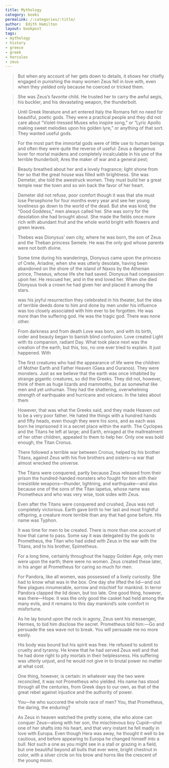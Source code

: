 ```yaml
---
title: Mythology
category: books
permalink: /:categories/:title/
author:  Edith Hamilton
layout: bookpost
tags:
- mythology
- history
- greece
- greek
- hercules
- zeus
---
```


>  But when any account of her gets down to details, it shows her chiefly engaged in punishing the many women Zeus fell in love with, even when they yielded only because he coerced or tricked them.

>  She was Zeus’s favorite child. He trusted her to carry the awful aegis, his buckler, and his devastating weapon, the thunderbolt.

>  Until Greek literature and art entered Italy the Romans felt no need for beautiful, poetic gods. They were a practical people and they did not care about “Violet-tressed Muses who inspire song,” or “Lyric Apollo making sweet melodies upon his golden lyre,” or anything of that sort. They wanted useful gods.

>  For the most part the immortal gods were of little use to human beings and often they were quite the reverse of useful: Zeus a dangerous lover for mortal maidens and completely incalculable in his use of the terrible thunderbolt; Ares the maker of war and a general pest;

>  Beauty breathed about her and a lovely fragrance; light shone from her so that the great house was filled with brightness. She was Demeter, she told the awestruck women. They must build her a great temple near the town and so win back the favor of her heart.

>  Demeter did not refuse, poor comfort though it was that she must lose Persephone for four months every year and see her young loveliness go down to the world of the dead. But she was kind; the “Good Goddess,” men always called her. She was sorry for the desolation she had brought about. She made the fields once more rich with abundant fruit and the whole world bright with flowers and green leaves.

>  Thebes was Dionysus’ own city, where he was born, the son of Zeus and the Theban princess Semele. He was the only god whose parents were not both divine.

>  Some time during his wanderings, Dionysus came upon the princess of Crete, Ariadne, when she was utterly desolate, having been abandoned on the shore of the island of Naxos by the Athenian prince, Theseus, whose life she had saved. Dionysus had compassion upon her. He rescued her, and in the end loved her. When she died Dionysus took a crown he had given her and placed it among the stars.

>  was his joyful resurrection they celebrated in his theater, but the idea of terrible deeds done to him and done by men under his influence was too closely associated with him ever to be forgotten. He was more than the suffering god. He was the tragic god. There was none other.

>  From darkness and from death Love was born, and with its birth, order and beauty began to banish blind confusion. Love created Light with its companion, radiant Day. What took place next was the creation of the earth, but this, too, no one ever tried to explain. It just happened. With

>  The first creatures who had the appearance of life were the children of Mother Earth and Father Heaven (Gaea and Ouranos). They were monsters. Just as we believe that the earth was once inhabited by strange gigantic creatures, so did the Greeks. They did not, however, think of them as huge lizards and mammoths, but as somewhat like men and yet unhuman. They had the shattering, overwhelming strength of earthquake and hurricane and volcano. In the tales about them

>  However, that was what the Greeks said, and they made Heaven out to be a very poor father. He hated the things with a hundred hands and fifty heads, even though they were his sons, and as each was born he imprisoned it in a secret place within the earth. The Cyclopes and the Titans he left at large; and Earth, enraged at the maltreatment of her other children, appealed to them to help her. Only one was bold enough, the Titan Cronus.

>  There followed a terrible war between Cronus, helped by his brother Titans, against Zeus with his five brothers and sisters—a war that almost wrecked the universe.

>  The Titans were conquered, partly because Zeus released from their prison the hundred-handed monsters who fought for him with their irresistible weapons—thunder, lightning, and earthquake—and also because one of the sons of the Titan Iapetus, whose name was Prometheus and who was very wise, took sides with Zeus.

>  Even after the Titans were conquered and crushed, Zeus was not completely victorious. Earth gave birth to her last and most frightful offspring, a creature more terrible than any that had gone before. His name was Typhon.

>  It was time for men to be created. There is more than one account of how that came to pass. Some say it was delegated by the gods to Prometheus, the Titan who had sided with Zeus in the war with the Titans, and to his brother, Epimetheus.

>  For a long time, certainly throughout the happy Golden Age, only men were upon the earth; there were no women. Zeus created these later, in his anger at Prometheus for caring so much for men.

>  For Pandora, like all women, was possessed of a lively curiosity. She had to know what was in the box. One day she lifted the lid—and out flew plagues innumerable, sorrow and mischief for mankind. In terror Pandora clapped the lid down, but too late. One good thing, however, was there—Hope. It was the only good the casket had held among the many evils, and it remains to this day mankind’s sole comfort in misfortune.

>  As he lay bound upon the rock in agony, Zeus sent his messenger, Hermes, to bid him disclose the secret. Prometheus told him:—Go and persuade the sea wave not to break. You will persuade me no more easily.

>  His body was bound but his spirit was free. He refused to submit to cruelty and tyranny. He knew that he had served Zeus well and that he had done right to pity mortals in their helplessness. His suffering was utterly unjust, and he would not give in to brutal power no matter at what cost.

>  One thing, however, is certain: in whatever way the two were reconciled, it was not Prometheus who yielded. His name has stood through all the centuries, from Greek days to our own, as that of the great rebel against injustice and the authority of power.

>  You—he who succored the whole race of men? You, that Prometheus, the daring, the enduring?

>  As Zeus in heaven watched the pretty scene, she who alone can conquer Zeus—along with her son, the mischievous boy Cupid—shot one of her shafts into his heart, and that very instant he fell madly in love with Europa. Even though Hera was away, he thought it well to be cautious, and before appearing to Europa he changed himself into a bull. Not such a one as you might see in a stall or grazing in a field, but one beautiful beyond all bulls that ever were, bright chestnut in color, with a silver circle on his brow and horns like the crescent of the young moon.

